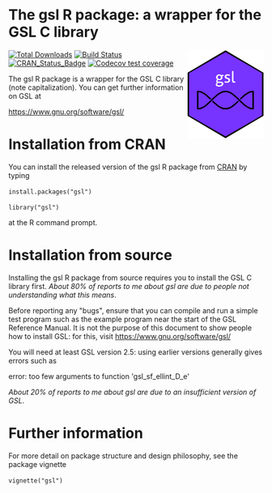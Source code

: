The gsl R package: a wrapper for the GSL C library
================


<img src="man/figures/gsl.png" width = "150" align="right" />

<!-- badges: start -->

[![Total Downloads](https://cranlogs.r-pkg.org/badges/grand-total/gsl)](https://CRAN.R-project.org/package=gsl)
[![Build Status](https://travis-ci.org/RobinHankin/gsl.svg?branch=master)](https://travis-ci.org/RobinHankin/gsl)
[![CRAN\_Status\_Badge](https://www.r-pkg.org/badges/version/gsl)](https://cran.r-project.org/package=gsl)
[![Codecov test coverage](https://codecov.io/gh/RobinHankin/gsl/branch/master/graph/badge.svg)](https://codecov.io/gh/RobinHankin/gsl/branch/master)
<!-- badges: end -->

The gsl R package is a wrapper for the GSL C library (note
capitalization).  You can get further information on GSL at

https://www.gnu.org/software/gsl/


# Installation from CRAN

You can install the released version of the gsl R package from
[CRAN](https://CRAN.R-project.org) by typing

`install.packages("gsl")`

`library("gsl")`

at the R command prompt.


# Installation from source

Installing the gsl R package from source requires you to install the
GSL C library first.  *About 80% of reports to me about gsl are due to
people not understanding what this means*.

Before reporting any "bugs", ensure that you can compile and run a
simple test program such as the example program near the start of the
GSL Reference Manual.  It is not the purpose of this document to show
people how to install GSL: for this, visit
https://www.gnu.org/software/gsl/

You will need at least GSL version 2.5: using earlier versions
generally gives errors such as

error: too few arguments to function 'gsl_sf_ellint_D_e'

*About 20% of reports to me about gsl are due to an insufficient
version of GSL*.

# Further information

For more detail on package structure and design philosophy, see the
package vignette

`vignette("gsl")`
